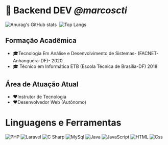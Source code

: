 # :boy: Backend DEV _@marcoscti_

![Anurag's GitHub stats](https://github-readme-stats.vercel.app/api?username=marcoscti&show_icons=true&theme=radical)&nbsp; ![Top Langs](https://github-readme-stats.vercel.app/api/top-langs/?username=anuraghazra&layout=compact)


## Formação Acadêmica
* :mortar_board:Tecnologia Em Análise e Desenvolvimento de Sistemas- (FACNET- Anhanguera-DF)- 2020
* :mortar_board: Técnico em Informática ETB (Escola Técnica de Brasília-DF) 2018
## Área de Atuação Atual
* :heart:Instrutor de Tecnologia
* :heart:Desenvolvedor Web (Autônomo)
# Linguagens e Ferramentas
<p>
  <img alt="PHP" src="https://img.shields.io/badge/Php-777BB4?logo=php&logoColor=white&style=for-the-badge" />
  <img alt="Laravel" src="https://img.shields.io/badge/laravel-F05340?logo=laravel&logoColor=white&style=for-the-badge" />
  <img alt="C Sharp" src="https://img.shields.io/badge/C%23-239120?logo=c-sharp&logoColor=white&style=for-the-badge" />
  <img alt="MySql" src="https://img.shields.io/badge/mysql-4479A1?logo=mysql&logoColor=white&style=for-the-badge" />
  <img alt="Java" src="https://img.shields.io/badge/java-007396?logo=java&logoColor=white&style=for-the-badge" />
  <img alt="JavaScript" src="https://img.shields.io/badge/JavaScript-F7DF1E?logo=javascript&logoColor=white&style=for-the-badge" />
  <img alt="HTML" src="https://img.shields.io/badge/HTML-E34F26?logo=html5&logoColor=white&style=for-the-badge" />
  <img alt="Css" src="https://img.shields.io/badge/CSS-1572B6?logo=css3&logoColor=white&style=for-the-badge" />
</p>
